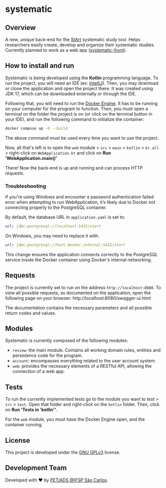 # systematic
## Overview
A new, unique back-end for the [StArt](https://www.lapes.ufscar.br/resources/tools-1/start-1) systematic study tool. Helps researchers easily create, develop and organize their systematic studies.
Currently planned to work as a web app ([systematic-front](https://github.com/pet-ads/systematic-front)).

## How to install and run
Systematic is being developed using the **Kotlin** programming language. To run the project, you will need an IDE (ex: [IntelliJ](https://www.jetbrains.com/idea/)).
Then, you may download or clone the application and open the project there. It was created using JDK 17, which can be downloaded externally or through the IDE.

Following that, you will need to run the [Docker Engine](https://www.docker.com/products/docker-desktop/). It has to be running on your computer for the program to function.
Then, you must open a terminal on the folder the project is on (or click on the terminal button in your IDE), and run the following command to initialize the container:
```bash
docker compose up -d --build
```
The above command must be used every time you want to use the project.

Now, all that's left is to open the `web` module > `src` > `main` > `kotlin` > `br.all` > right-click on `WebApplication.kt` and click on **Run 'WebApplication.main()'**

There! Now the back-end is up and running and can process HTTP requests.

### Troubleshooting
If you're using Windows and encounter a password authentication failed error when attempting to run WebApplication, it’s likely due to Docker not connecting properly to the PostgreSQL container.

By default, the database URL in `application.yaml` is set to:
```yaml
url: jdbc:postgresql://localhost:5432/start
```
On Windows, you may need to replace it with:
```yaml
url: jdbc:postgresql://host.docker.internal:5432/start
```
This change ensures the application connects correctly to the PostgreSQL service inside the Docker container using Docker's internal networking.

## Requests
The project is currently set to run on the address `http://localhost:8080`. To view all possible requests, as documented on the application, open the following page on your browser:
http://localhost:8080/swagger-ui.html

The documentation contains the necessary parameters and all possible return codes and values.

## Modules
Systematic is currently composed of the following modules:

- `review`: the main module. Contains all working domain rules, entities and persistence code for the program.
- `account`: encompasses everything related to the user account system.
- `web`: provides the necessary elements of a RESTful API, allowing the connection of a web app.

## Tests
To run the currently implemented tests go to the module you want to test > `src` > `test`. Open that folder and right-click on the `kotlin` folder. 
Then, click on **Run 'Tests in 'kotlin''**.

For the `web` module, you must have the Docker Engine open, and the container running.

## License
This project is developed under the [GNU GPLv3](https://www.gnu.org/licenses/gpl-3.0.pt-br.html) license.

## Development Team
Developed with :heart: by [PET/ADS @IFSP São Carlos](http://petads.paginas.scl.ifsp.edu.br/).
